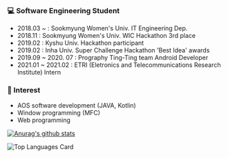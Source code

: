<h3>💻 Software Engineering Student</h3>
<ul>
  <li>2018.03 ~ : Sookmyung Women's Univ. IT Engineering Dep. </li>
  <li>2018.11 : Sookmyung Women's Univ. WIC Hackathon 3rd place</li>
  <li>2019.02 : Kyshu Univ. Hackathon participant</li>
  <li>2019.02 : Inha Univ. Super Challenge Hackathon 'Best Idea' awards</li>
  <li>2019.09 ~ 2020. 07 : Prography Ting-Ting team Android Developer </li>
  <li>2021.01 ~ 2021.02 : ETRI (Eletronics and Telecommunications Research Institute) Intern</li>
</ul>

<h3>🔸 Interest</h3>
<ul>
  <li>AOS software development (JAVA, Kotlin)</li>
  <li>Window programming (MFC)</li>
  <li>Web programming</li>
</ul>

[![Anurag's github stats](https://github-readme-stats.vercel.app/api?username=skmwit&show_icons=true&theme=buefy&count_private=true)](https://github.com/anuraghazra/github-readme-stats)

![Top Languages Card](https://github-readme-stats.vercel.app/api/top-langs/?username=skmwit&layout=compact)
